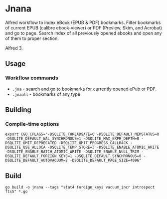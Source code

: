 # Jnana

Alfred workflow to index eBook (EPUB & PDF) bookmarks. Filter bookmarks of current EPUB (calibre ebook-viewer) or PDF (Preview, Skim, and Acrobat) and go to page. Search index of all previously opened ebooks and open any of them to proper section.

Alfred 3.

## Usage

### Workflow commands

- `.jna` - search and go to bookmarks for currently opened ePub or PDF.
- `.jnaall` - bookmarks of any type

## Building

### Compile-time options

`export CGO_CFLAGS="-DSQLITE_THREADSAFE=0 -DSQLITE_DEFAULT_MEMSTATUS=0 -DSQLITE_DEFAULT_WAL_SYNCHRONOUS=1 -DSQLITE_MAX_EXPR_DEPTH=0 -DSQLITE_OMIT_DEPRECATED -DSQLITE_OMIT_PROGRESS_CALLBACK -DSQLITE_USE_ALLOCA -DSQLITE_TEMP_STORE=3 -DSQLITE_ENABLE_ATOMIC_WRITE -DSQLITE_ENABLE_BATCH_ATOMIC_WRITE -DSQLITE_ENABLE_NULL_TRIM -DSQLITE_DEFAULT_FOREIGN_KEYS=1 -DSQLITE_DEFAULT_SYNCHRONOUS=0 -DSQLITE_DEFAULT_AUTOVACUUM=2 -DSQLITE_DEFAULT_PAGE_SIZE=4096"`

## Build
`go build -o jnana --tags "stat4 foreign_keys vacuum_incr introspect fts5" *.go`